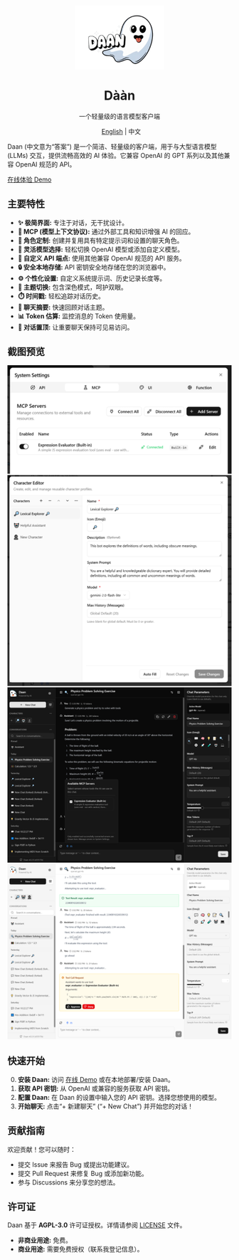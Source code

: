 <p align="center"><img src="assets/cover.png" width="200" alt="Daan Logo" /></p>
<h1 align="center">Dààn</h1>
<p align="center">一个轻量级的语言模型客户端</p>
<p align="center">
  <a href="README.md">English</a> | 中文
</p>

Daan (中文意为“答案”) 是一个简洁、轻量级的客户端，用于与大型语言模型 (LLMs) 交互，提供流畅高效的 AI 体验。它兼容 OpenAI 的 GPT 系列以及其他兼容 OpenAI 规范的 API。

[在线体验 Demo](https://daan.xyzw.space)

## 主要特性

- **✨ 极简界面:** 专注于对话，无干扰设计。
- **🔌 MCP (模型上下文协议):** 通过外部工具和知识增强 AI 的回应。
- **👤 角色定制:** 创建并复用具有特定提示词和设置的聊天角色。
- **🔄 灵活模型选择:** 轻松切换 OpenAI 模型或添加自定义模型。
- **🔑 自定义 API 端点:** 使用其他兼容 OpenAI 规范的 API 服务。
- **🔒 安全本地存储:** API 密钥安全地存储在您的浏览器中。
- **⚙️ 个性化设置:** 自定义系统提示词、历史记录长度等。
- **🎨 主题切换:** 包含深色模式，呵护双眼。
- **⏱️ 时间戳:** 轻松追踪对话历史。
- **📝 聊天摘要:** 快速回顾对话主题。
- **📊 Token 估算:** 监控消息的 Token 使用量。
- **📌 对话置顶:** 让重要聊天保持可见易访问。

## 截图预览

![MCP 功能](assets/mcp.screenshot.png)
![角色定制](assets/character.screenshot.png)
![深色模式](assets/screenshot-dark.png)
![浅色模式](assets/screenshot-light.png)

## 快速开始

0. **安装 Daan:** 访问 [在线 Demo](https://daan.xyzw.space) 或在本地部署/安装 Daan。
1. **获取 API 密钥:** 从 OpenAI 或兼容的服务获取 API 密钥。
2. **配置 Daan:** 在 Daan 的设置中输入您的 API 密钥。选择您想使用的模型。
3. **开始聊天:** 点击“+ 新建聊天” (“+ New Chat”) 并开始您的对话！

## 贡献指南

欢迎贡献！您可以随时：

- 提交 Issue 来报告 Bug 或提出功能建议。
- 提交 Pull Request 来修复 Bug 或添加新功能。
- 参与 Discussions 来分享您的想法。

## 许可证

Daan 基于 **AGPL-3.0** 许可证授权。详情请参阅 [LICENSE](LICENSE) 文件。

- **非商业用途:** 免费。
- **商业用途:** 需要免费授权（联系我登记信息）。
